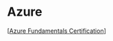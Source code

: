 # Azure

[[Azure Fundamentals Certification]]


[//begin]: # "Autogenerated link references for markdown compatibility"
[Azure Fundamentals Certification]: <Azure Fundamentals Certification.md> "Azure Fundamentals Certification"
[//end]: # "Autogenerated link references"
